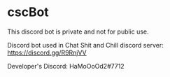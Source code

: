 # cscBot

This discord bot is private and not for public use. 

Discord bot used in Chat Shit and Chill discord server: https://discord.gg/R9RnjVV

Developer's Discord: HaMoOoOd2#7712
